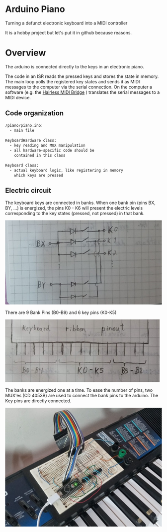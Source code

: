 # Arduino Piano

Turning a defunct electronic keyboard into a MIDI controller

It is a hobby project but let's put it in github because reasons.

# Overview

The arduino is connected directly to the keys in an electronic piano.

The code in an ISR reads the pressed keys and stores the state in memory. The main loop polls the registered key states and sends it as MIDI messages to the computer via the serial connection. On the computer a software (e.g. the [Hairless MIDI Bridge](https://projectgus.github.io/hairless-midiserial/) ) translates the serial messages to a MIDI device.

## Code organization
```
/piano/piano.ino:
  - main file

KeyboardHardware class:
  - key reading and MUX manipulation
  - all hardware-specific code should be 
    contained in this class

Keyboard class:
  - actual keyboard logic, like registering in memory 
    which keys are pressed
```

## Electric circuit

The keyboard keys are connected in banks. When one bank pin (pins BX, BY, ...) is energized, the pins K0 - K6 will present the electric levels corresponding to the key states (pressed, not pressed) in that bank.

![Key Banks](/images/key_banks_diagram.jpg)


There are 9 Bank Pins (B0-B9) and 6 key pins (K0-K5)

![Pinout](/images/ribbon_pinout.jpg)


The banks are energized one at a time. To ease the number of pins, two MUX'es (CD 4053B) are used to connect the bank pins to the arduino. The Key pins are directly connected.

![Circuit](/images/circuit_protoboard.jpg)
